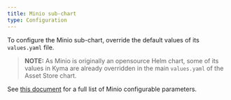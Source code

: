 ```yaml
---
title: Minio sub-chart
type: Configuration
---
```


To configure the Minio sub-chart, override the default values of its `values.yaml` file. 

>**NOTE:** As Minio is originally an opensource Helm chart, some of its values in Kyma are already overridden in the main `values.yaml` of the Asset Store chart.

See [this document](https://github.com/helm/charts/tree/master/stable/minio#configuration) for a full list of Minio configurable parameters.
